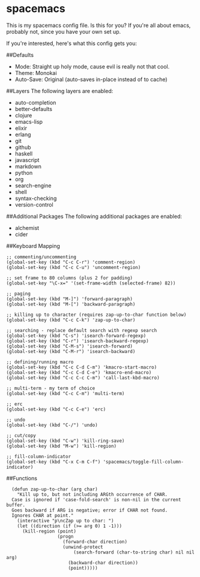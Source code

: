 # spacemacs
This is my spacemacs config file. Is this for you? If you're all
about emacs, probably not, since you have your own set up.

If you're interested, here's what this config gets you:

##Defaults

* Mode: Straight up holy mode, cause evil is really not that cool.
* Theme: Monokai
* Auto-Save: Original (auto-saves in-place instead of to cache)

##Layers
The following layers are enabled:

* auto-completion
* better-defaults
* clojure
* emacs-lisp
* elixir
* erlang
* git
* github
* haskell
* javascript
* markdown
* python
* org
* search-engine
* shell
* syntax-checking
* version-control

##Additional Packages
The following additional packages are enabled:
     
* alchemist
* cider

##Keyboard Mapping

``` emacs-lisp
;; commenting/uncommenting
(global-set-key (kbd "C-c C-r") 'comment-region)
(global-set-key (kbd "C-c C-u") 'uncomment-region)

;; set frame to 80 columns (plus 2 for padding)
(global-set-key "\C-x=" '(set-frame-width (selected-frame) 82))

;; paging
(global-set-key (kbd "M-]") 'forward-paragraph)
(global-set-key (kbd "M-[") 'backward-paragraph)

;; killing up to character (requires zap-up-to-char function below)
(global-set-key (kbd "C-c C-k") 'zap-up-to-char)

;; searching - replace default search with regexp search
(global-set-key (kbd "C-s") 'isearch-forward-regexp)
(global-set-key (kbd "C-r") 'isearch-backward-regexp)
(global-set-key (kbd "C-M-s") 'isearch-forward)
(global-set-key (kbd "C-M-r") 'isearch-backward)

;; defining/running macro 
(global-set-key (kbd "C-c C-d C-m") 'kmacro-start-macro)
(global-set-key (kbd "C-c C-d C-e") 'kmacro-end-macro)
(global-set-key (kbd "C-c C-c C-m") 'call-last-kbd-macro)

;; multi-term - my term of choice
(global-set-key (kbd "C-c C-m") 'multi-term)

;; erc
(global-set-key (kbd "C-c C-e") 'erc)

;; undo
(global-set-key (kbd "C-/") 'undo)

;; cut/copy
(global-set-key (kbd "C-w") 'kill-ring-save)
(global-set-key (kbd "M-w") 'kill-region)

;; fill-column-indicator
(global-set-key (kbd "C-x C-m C-f") 'spacemacs/toggle-fill-column-indicator)
```

##Functions
```
  (defun zap-up-to-char (arg char)
    "Kill up to, but not including ARGth occurrence of CHAR.
  Case is ignored if 'case-fold-search' is non-nil in the current buffer.
  Goes backward if ARG is negative; error if CHAR not found.
  Ignores CHAR at point."
    (interactive "p\ncZap up to char: ")
    (let ((direction (if (>= arg 0) 1 -1)))
      (kill-region (point)
                   (progn
                     (forward-char direction)
                     (unwind-protect
                         (search-forward (char-to-string char) nil nil arg)
                       (backward-char direction))
                       (point)))))
```
